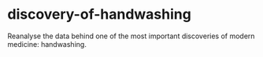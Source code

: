 # discovery-of-handwashing
Reanalyse the data behind one of the most important discoveries of modern medicine: handwashing.
